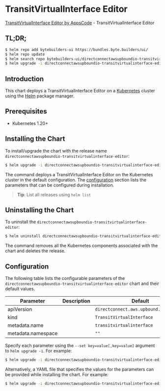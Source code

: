 # TransitVirtualInterface Editor

[TransitVirtualInterface Editor by AppsCode](https://byte.builders) - TransitVirtualInterface Editor

## TL;DR;

```bash
$ helm repo add bytebuilders-ui https://bundles.byte.builders/ui/
$ helm repo update
$ helm search repo bytebuilders-ui/directconnectawsupboundio-transitvirtualinterface-editor --version=v0.4.18
$ helm upgrade -i directconnectawsupboundio-transitvirtualinterface-editor bytebuilders-ui/directconnectawsupboundio-transitvirtualinterface-editor -n default --create-namespace --version=v0.4.18
```

## Introduction

This chart deploys a TransitVirtualInterface Editor on a [Kubernetes](http://kubernetes.io) cluster using the [Helm](https://helm.sh) package manager.

## Prerequisites

- Kubernetes 1.20+

## Installing the Chart

To install/upgrade the chart with the release name `directconnectawsupboundio-transitvirtualinterface-editor`:

```bash
$ helm upgrade -i directconnectawsupboundio-transitvirtualinterface-editor bytebuilders-ui/directconnectawsupboundio-transitvirtualinterface-editor -n default --create-namespace --version=v0.4.18
```

The command deploys a TransitVirtualInterface Editor on the Kubernetes cluster in the default configuration. The [configuration](#configuration) section lists the parameters that can be configured during installation.

> **Tip**: List all releases using `helm list`

## Uninstalling the Chart

To uninstall the `directconnectawsupboundio-transitvirtualinterface-editor`:

```bash
$ helm uninstall directconnectawsupboundio-transitvirtualinterface-editor -n default
```

The command removes all the Kubernetes components associated with the chart and deletes the release.

## Configuration

The following table lists the configurable parameters of the `directconnectawsupboundio-transitvirtualinterface-editor` chart and their default values.

|     Parameter      | Description |                      Default                      |
|--------------------|-------------|---------------------------------------------------|
| apiVersion         |             | <code>directconnect.aws.upbound.io/v1beta1</code> |
| kind               |             | <code>TransitVirtualInterface</code>              |
| metadata.name      |             | <code>transitvirtualinterface</code>              |
| metadata.namespace |             | <code>""</code>                                   |


Specify each parameter using the `--set key=value[,key=value]` argument to `helm upgrade -i`. For example:

```bash
$ helm upgrade -i directconnectawsupboundio-transitvirtualinterface-editor bytebuilders-ui/directconnectawsupboundio-transitvirtualinterface-editor -n default --create-namespace --version=v0.4.18 --set apiVersion=directconnect.aws.upbound.io/v1beta1
```

Alternatively, a YAML file that specifies the values for the parameters can be provided while
installing the chart. For example:

```bash
$ helm upgrade -i directconnectawsupboundio-transitvirtualinterface-editor bytebuilders-ui/directconnectawsupboundio-transitvirtualinterface-editor -n default --create-namespace --version=v0.4.18 --values values.yaml
```

